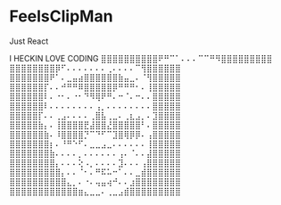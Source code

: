 # FeelsClipMan
Just React

I HECKIN LOVE CODING
⣿⣿⣿⣿⣿⣿⣿⣿⣿⣿⠟⠛⠉⠁⠄⠄⠄⠉⠉⠛⠻⣿⣿⣿⣿⣿⣿⣿⣿⣿
⣿⣿⣿⣿⣿⣿⣿⣿⡿⠋⠄⠄⠄⠄⠄⠄⠄⢀⠄⠄⠄⠄⠉⢻⣿⣿⣿⣿⣿⣿
⣿⣿⣿⣿⣿⣿⣿⠟⠁⠄⣀⣤⣴⣿⣿⣿⣿⣿⣿⣷⣤⣀⠄⠈⢻⣿⣿⣿⣿⣿
⣿⣿⣿⣿⣿⣿⡏⠄⠄⠚⠛⠛⠿⣿⣿⣿⣿⣿⡿⠛⠛⠛⠂⠄⢸⣿⣿⣿⣿⣿
⣿⣿⣿⣿⣿⣿⠇⠄⠐⠂⠄⠐⠂⠙⠻⢿⠟⠛⠄⠒⠈⠄⠒⠄⠄⣿⣿⣿⣿⣿
⣿⣿⣿⣿⣿⣿⠇⠄⠄⠄⠄⠄⠄⠄⠄⢠⡀⠄⠄⠄⠄⠄⠄⠄⠄⣿⣿⣿⣿⣿
⣿⣿⣿⣿⣿⡏⠄⠄⢀⣠⠄⠄⠄⠄⢀⣿⣧⢀⣀⠄⢀⣆⣠⡀⠄⣹⣿⣿⣿⣿
⣿⣿⣿⣿⣿⣷⡄⠄⢸⣿⣿⣿⣿⣟⣼⣿⣿⣜⣿⣿⣿⣿⣿⠃⠄⣿⣿⣿⣿⣿
⣿⣿⣿⣿⣿⣿⣷⠄⠸⣿⣿⣿⣿⡙⠉⠙⠋⠉⣹⣿⢿⡿⡿⠄⢠⣿⣿⣿⣿⣿
⣿⣿⣿⣿⣿⣿⣿⡆⠄⠘⠛⠑⠋⠄⣀⣀⣠⣀⠄⠄⠄⠄⠄⠄⢸⣿⣿⣿⣿⣿
⣿⣿⣿⣿⣿⣿⣿⣷⠄⠄⠄⠄⡀⠄⠄⠄⠄⠄⠄⢠⠄⠈⠄⠄⣼⣿⣿⣿⣿⣿
⣿⣿⣿⣿⣿⣿⣿⣿⡄⠄⠄⠄⢕⠠⡀⠄⠄⠄⠄⣹⠄⠄⠄⢠⣿⣿⣿⣿⣿⣿
⣿⣿⣿⣿⣿⣿⣿⣿⣿⡄⠄⠄⠈⠂⠄⠛⠯⠥⠒⠁⠄⠄⣀⣾⣿⣿⣿⣿⣿⣿
⣿⣿⣿⣿⣿⣿⣿⣿⣿⣿⣄⡀⠄⠐⠄⢤⣤⢴⠚⠄⠄⣰⣿⣿⣿⣿⣿⣿⣿⣿
⣿⣿⣿⣿⣿⣿⣿⣿⣿⣿⣿⣿⣶⣄⣀⣀⠄⢀⣀⣠⣾⣿⣿⣿⣿⣿⣿⣿⣿⣿
